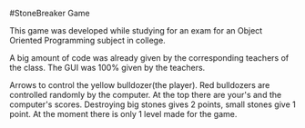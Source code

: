 #StoneBreaker Game

This game was developed while studying for an exam for an Object Oriented Programming subject in college.

A big amount of code was already given by the corresponding teachers of the class. The GUI was 100% given by the teachers.

Arrows to control the yellow bulldozer(the player). Red bulldozers are controlled randomly by the computer. At the top there are your's and the computer's scores.
Destroying big stones gives 2 points, small stones give 1 point.
At the moment there is only 1 level made for the game.
